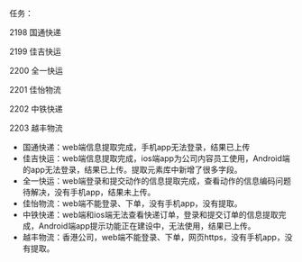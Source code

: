 任务：

2198 国通快递

2199 佳吉快运

2200 全一快运

2201 佳怡物流

2202 中铁快递

2203 越丰物流



- 国通快递：web端信息提取完成，手机app无法登录，结果已上传
- 佳吉快运：web端信息提取完成，ios端app为公司内容员工使用，Android端的app无法登录，结果已上传。提取元素库中新增了很多字段。
- 全一快运：web端登录和提交动作的信息提取完成，查看动作的信息编码问题待解决，没有手机app，结果未上传。
- 佳怡物流：web端不能登录、下单，没有手机app，没有提取。
- 中铁快递：web端和ios端无法查看快递订单，登录和提交订单的信息提取完成，Android端app提示功能正在建设中，无法使用，结果已上传。
- 越丰物流：香港公司，web端不能登录、下单，网页https，没有手机app，没有提取。

